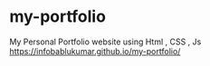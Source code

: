 # my-portfolio
My Personal Portfolio website using Html , CSS , Js
https://infobablukumar.github.io/my-portfolio/
